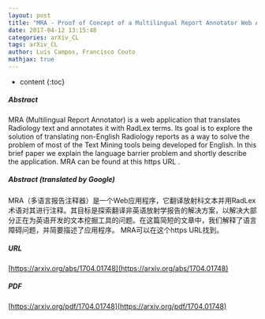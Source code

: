 ```yaml
---
layout: post
title: "MRA - Proof of Concept of a Multilingual Report Annotator Web Application"
date: 2017-04-12 13:15:48
categories: arXiv_CL
tags: arXiv_CL
author: Luís Campos, Francisco Couto
mathjax: true
---
```


* content
{:toc}

##### Abstract
MRA (Multilingual Report Annotator) is a web application that translates Radiology text and annotates it with RadLex terms. Its goal is to explore the solution of translating non-English Radiology reports as a way to solve the problem of most of the Text Mining tools being developed for English. In this brief paper we explain the language barrier problem and shortly describe the application. MRA can be found at this https URL .

##### Abstract (translated by Google)
MRA（多语言报告注释器）是一个Web应用程序，它翻译放射科文本并用RadLex术语对其进行注释。其目标是探索翻译非英语放射学报告的解决方案，以解决大部分正在为英语开发的文本挖掘工具的问题。在这篇简短的文章中，我们解释了语言障碍问题，并简要描述了应用程序。 MRA可以在这个https URL找到。

##### URL
[https://arxiv.org/abs/1704.01748](https://arxiv.org/abs/1704.01748)

##### PDF
[https://arxiv.org/pdf/1704.01748](https://arxiv.org/pdf/1704.01748)

